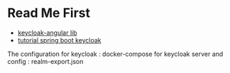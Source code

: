 # Read Me First
* [keycloak-angular lib](https://www.npmjs.com/package/keycloak-angular)
* [tutorial spring boot keycloak](https://medium.com/devops-dudes/securing-spring-boot-rest-apis-with-keycloak-1d760b2004e)

The configuration for keycloak : docker-compose for keycloak server and config : realm-export.json